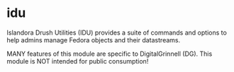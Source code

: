 # idu
Islandora Drush Utilities (IDU) provides a suite of commands and options to help admins manage Fedora objects and their datastreams.

MANY features of this module are specific to DigitalGrinnell (DG).  This module is NOT intended for public consumption!
